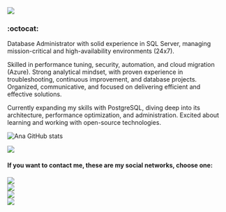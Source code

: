 <img src="https://media4.giphy.com/media/0vW0tdM3zVwDx6TyQc/giphy.gif?cid=790b7611e7e7c5f401abc9389a206dc0f9523b5697e3e36e&rid=giphy.gif&ct=g">

### <title> Hi, I'm Igor Amato! </title> :octocat:

Database Administrator with solid experience in SQL Server, managing mission-critical and high-availability environments (24x7).

Skilled in performance tuning, security, automation, and cloud migration (Azure). Strong analytical mindset, with proven experience in troubleshooting, continuous improvement, and database projects. Organized, communicative, and focused on delivering efficient and effective solutions.

Currently expanding my skills with PostgreSQL, diving deep into its architecture, performance optimization, and administration. Excited about learning and working with open-source technologies.

![Ana GitHub stats](https://github-readme-stats.vercel.app/api?username=IgorAmatO&bg_color=50,FF00FF,191970&title_color=fff&text_color=fff)

<a href="https://github.com/Gurupreet">
  <img align="center" src="https://github-readme-stats.vercel.app/api/top-langs/?username=IgorAmato&bg_color=50,FF00FF,191970&title_color=fff&text_color=fff" />
</a> <br/>

#### **If you want to contact me, these are my social networks, choose one:**<br/>

[<img src="https://img.shields.io/badge/twitter-%231DA1F2.svg?&style=for-the-badge&logo=twitter&logoColor=white" />](https://twitter.com/igoramato)<br/>
[<img src="https://img.shields.io/badge/linkedin-%230077B5.svg?&style=for-the-badge&logo=linkedin&logoColor=white" />](https://www.linkedin.com/in/igoramato/)<br/>
[<img src = "https://img.shields.io/badge/facebook-%231877F2.svg?&style=for-the-badge&logo=facebook&logoColor=white">](https://www.facebook.com/IgorAmato)<br/>
[<img src = "https://img.shields.io/badge/instagram-%23E4405F.svg?&style=for-the-badge&logo=instagram&logoColor=white">](https://www.instagram.com/igoramatoo)<br/>
